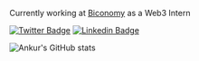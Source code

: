 Currently working at [Biconomy](https://biconomy.io/) as a Web3 Intern

 [![Twitter Badge](https://img.shields.io/badge/-@ankurdubey521-1ca0f1?style=flat-square&labelColor=1ca0f1&logo=twitter&logoColor=white&link=https://twitter.com/ankurdubey521)](https://twitter.com/ankurdubey521) [![Linkedin Badge](https://img.shields.io/badge/-ankurdubey521-blue?style=flat-square&logo=Linkedin&logoColor=white&link=https://www.linkedin.com/in/ankurdubey521/)](https://www.linkedin.com/in/ankurdubey521/)


![Ankur's GitHub stats](https://github-readme-stats.vercel.app/api?username=ankurdubey521&count_private=true&theme=radical)

